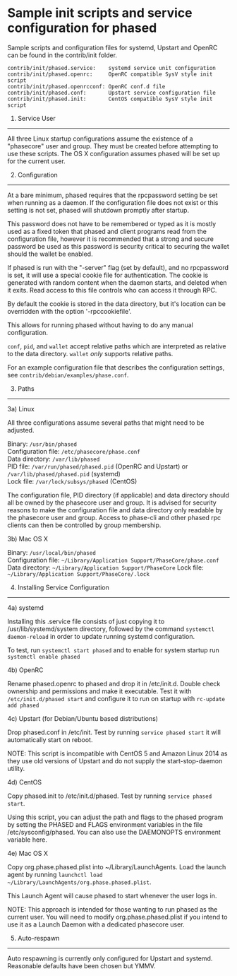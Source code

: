 Sample init scripts and service configuration for phased
==========================================================

Sample scripts and configuration files for systemd, Upstart and OpenRC
can be found in the contrib/init folder.

    contrib/init/phased.service:    systemd service unit configuration
    contrib/init/phased.openrc:     OpenRC compatible SysV style init script
    contrib/init/phased.openrcconf: OpenRC conf.d file
    contrib/init/phased.conf:       Upstart service configuration file
    contrib/init/phased.init:       CentOS compatible SysV style init script

1. Service User
---------------------------------

All three Linux startup configurations assume the existence of a "phasecore" user
and group.  They must be created before attempting to use these scripts.
The OS X configuration assumes phased will be set up for the current user.

2. Configuration
---------------------------------

At a bare minimum, phased requires that the rpcpassword setting be set
when running as a daemon.  If the configuration file does not exist or this
setting is not set, phased will shutdown promptly after startup.

This password does not have to be remembered or typed as it is mostly used
as a fixed token that phased and client programs read from the configuration
file, however it is recommended that a strong and secure password be used
as this password is security critical to securing the wallet should the
wallet be enabled.

If phased is run with the "-server" flag (set by default), and no rpcpassword is set,
it will use a special cookie file for authentication. The cookie is generated with random
content when the daemon starts, and deleted when it exits. Read access to this file
controls who can access it through RPC.

By default the cookie is stored in the data directory, but it's location can be overridden
with the option '-rpccookiefile'.

This allows for running phased without having to do any manual configuration.

`conf`, `pid`, and `wallet` accept relative paths which are interpreted as
relative to the data directory. `wallet` *only* supports relative paths.

For an example configuration file that describes the configuration settings,
see `contrib/debian/examples/phase.conf`.

3. Paths
---------------------------------

3a) Linux

All three configurations assume several paths that might need to be adjusted.

Binary:              `/usr/bin/phased`  
Configuration file:  `/etc/phasecore/phase.conf`  
Data directory:      `/var/lib/phased`  
PID file:            `/var/run/phased/phased.pid` (OpenRC and Upstart) or `/var/lib/phased/phased.pid` (systemd)  
Lock file:           `/var/lock/subsys/phased` (CentOS)  

The configuration file, PID directory (if applicable) and data directory
should all be owned by the phasecore user and group.  It is advised for security
reasons to make the configuration file and data directory only readable by the
phasecore user and group.  Access to phase-cli and other phased rpc clients
can then be controlled by group membership.

3b) Mac OS X

Binary:              `/usr/local/bin/phased`  
Configuration file:  `~/Library/Application Support/PhaseCore/phase.conf`  
Data directory:      `~/Library/Application Support/PhaseCore`
Lock file:           `~/Library/Application Support/PhaseCore/.lock`

4. Installing Service Configuration
-----------------------------------

4a) systemd

Installing this .service file consists of just copying it to
/usr/lib/systemd/system directory, followed by the command
`systemctl daemon-reload` in order to update running systemd configuration.

To test, run `systemctl start phased` and to enable for system startup run
`systemctl enable phased`

4b) OpenRC

Rename phased.openrc to phased and drop it in /etc/init.d.  Double
check ownership and permissions and make it executable.  Test it with
`/etc/init.d/phased start` and configure it to run on startup with
`rc-update add phased`

4c) Upstart (for Debian/Ubuntu based distributions)

Drop phased.conf in /etc/init.  Test by running `service phased start`
it will automatically start on reboot.

NOTE: This script is incompatible with CentOS 5 and Amazon Linux 2014 as they
use old versions of Upstart and do not supply the start-stop-daemon utility.

4d) CentOS

Copy phased.init to /etc/init.d/phased. Test by running `service phased start`.

Using this script, you can adjust the path and flags to the phased program by
setting the PHASED and FLAGS environment variables in the file
/etc/sysconfig/phased. You can also use the DAEMONOPTS environment variable here.

4e) Mac OS X

Copy org.phase.phased.plist into ~/Library/LaunchAgents. Load the launch agent by
running `launchctl load ~/Library/LaunchAgents/org.phase.phased.plist`.

This Launch Agent will cause phased to start whenever the user logs in.

NOTE: This approach is intended for those wanting to run phased as the current user.
You will need to modify org.phase.phased.plist if you intend to use it as a
Launch Daemon with a dedicated phasecore user.

5. Auto-respawn
-----------------------------------

Auto respawning is currently only configured for Upstart and systemd.
Reasonable defaults have been chosen but YMMV.
